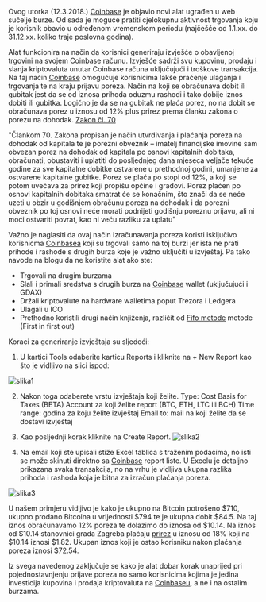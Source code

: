 Ovog utorka (12.3.2018.) [Coinbase][Coinbaselink] je objavio novi alat ugrađen u web sučelje burze. Od sada je moguće pratiti cjelokupnu aktivnost trgovanja koju je korisnik obavio u određenom vremenskom periodu (najčešće od 1.1.xx. do 31.12.xx. koliko traje poslovna godina).

Alat funkcionira na način da korisnici generiraju izvješće o obavljenoj trgovini na svojem Coinbase računu. Izvješće sadrži svu kupovinu, prodaju i slanja kriptovaluta unutar Coinbase računa uključujući i troškove transakcija.
Na taj način [Coinbase][Coinbaselink] omogućuje korisnicima lakše praćenje ulaganja i trgovanja te na kraju prijavu poreza. Način na koji se obračunava dobit ili gubitak jest da se od iznosa prihoda oduzmu rashodi i tako dobije iznos dobiti ili gubitka. Logično je da se na gubitak ne plaća porez, no na dobit se obračunava porez u iznosu od 12% plus prirez prema članku zakona o porezu na dohodak. [Zakon čl. 70][zakonlink]

"Člankom 70. Zakona propisan je način utvrđivanja i plaćanja poreza na dohodak od kapitala te je porezni obveznik – imatelj financijske imovine sam obvezan porez na dohodak od kapitala po osnovi kapitalnih dobitaka, obračunati, obustaviti i uplatiti do posljednjeg dana mjeseca veljače tekuće godine za sve kapitalne dobitke ostvarene u prethodnoj godini, umanjene za ostvarene kapitalne gubitke. Porez se plaća po stopi od 12%, a koji se potom uvećava za prirez koji propišu općine i gradovi. Porez plaćen po osnovi kapitalnih dobitaka smatrat će se konačnim, što znači da se neće uzeti u obzir u godišnjem obračunu poreza na dohodak i da porezni obveznik po toj osnovi neće morati podnijeti godišnju poreznu prijavu, ali ni moći ostvariti povrat, kao ni veću razliku za uplatu"

Važno je naglasiti da ovaj način izračunavanja poreza koristi isključivo korisnicma [Coinbasea][Coinbaselink] koji su trgovali samo na toj burzi jer ista ne prati prihode i rashode s drugih burza koje je važno uključiti u izvještaj. Pa tako navode na blogu da ne koristite alat ako ste:
- Trgovali na drugim burzama
- Slali i primali sredstva s drugih burza na [Coinbase][Coinbaselink] wallet (uključujući i GDAX)
- Držali kriptovalute na hardware walletima poput Trezora i Ledgera
- Ulagali u ICO
- Prethodno koristili drugi način knjiženja, različit od [Fifo metode][fifolink] metode (First in first out)

Koraci za generiranje izvještaja su sljedeći:

1.	U kartici Tools odaberite karticu Reports i kliknite na + New Report kao što je vidljivo na slici ispod:

![slika1]


2.	Nakon toga odaberete vrstu izvještaja koji želite. 
Type: Cost Basis for Taxes (BETA)
Account za koji želite report (BTC, ETH, LTC ili BCH)
Time range: godina za koju želite izvještaj
Email to: mail na koji želite da se dostavi izvještaj

3.	Kao posljednji korak kliknite na Create Report.
![slika2]

4.	Na email koji ste upisali stiže Excel tablica s traženim podacima, no isti se može skinuti direktno sa [Coinbase][Coinbaselink] report liste. U Excelu je detaljno prikazana svaka transakcija, no na vrhu je vidljiva ukupna razlika prihoda i rashoda koja je bitna za izračun plaćanja poreza.

![slika3]

U našem primjeru vidljivo je kako je ukupno na Bitcoin potrošeno $710, ukupno prodano Bitcoina u vrijednosti $794 te je ukupna dobit $84.5. Na taj iznos obračunavamo 12% poreza te dolazimo do iznosa od $10.14. Na iznos od $10.14 stanovnici grada Zagreba plaćaju [prirez][prirezlink] u iznosu od 18% koji na $10.14 iznosi $1.82. Ukupan iznos koji je ostao korisniku nakon plaćanja poreza iznosi $72.54.

Iz svega navedenog zaključuje se kako je alat dobar korak unaprijed pri pojednostavnjenju prijave poreza no samo korisnicima kojima je jedina investicija kupovina i prodaja kriptovaluta na [Coinbaseu][Coinbaselink], a ne i na ostalim burzama.

[Coinbaselink]:httpss://www.coinbase.com
[zakonlink]:https://www.zakon.hr/z/85/Zakon-o-porezu-na-dohodak
[fifolink]:http://www.ep.hr/help/fifo_metoda.htm
[prirezlink]:https://www.porezna-uprava.hr/HR_porezni_sustav/Stranice/prirez_porezu_na_dohodak.aspx
[slika1]:https://raw.githubusercontent.com/nikolaposloncec/bitfalls_content/nposloncec-00-coinbse-tax/authors/nposloncec/00-coinbase-tax-tool/images/pic1.1.png
[slika2]:https://raw.githubusercontent.com/nikolaposloncec/bitfalls_content/nposloncec-00-coinbse-tax/authors/nposloncec/00-coinbase-tax-tool/images/pic2.1.png
[slika3]:https://raw.githubusercontent.com/nikolaposloncec/bitfalls_content/nposloncec-00-coinbse-tax/authors/nposloncec/00-coinbase-tax-tool/images/pic3.1.PNG



